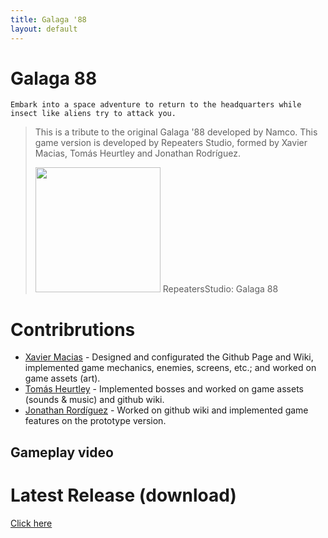 ```yaml
---
title: Galaga '88
layout: default
---
```


# Galaga 88

```
Embark into a space adventure to return to the headquarters while insect like aliens try to attack you.
```

>This is a tribute to the original Galaga '88 developed by Namco. This game version is developed by Repeaters Studio, formed by Xavier Macias, Tomás Heurtley and Jonathan Rodríguez.
>
><img src="https://github.com/user-attachments/assets/41094120-2cbe-4886-baf1-133d6e0db25d" width="200" height="200" /> 
> RepeatersStudio: Galaga 88

# Contribrutions

* [Xavier Macias](https://github.com/xavimacias365) - Designed and configurated the Github Page and Wiki, implemented game mechanics, enemies, screens, etc.; and worked on game assets (art).
* [Tomás Heurtley](https://github.com/MrVulture33) - Implemented bosses and worked on game assets (sounds & music) and github wiki.
* [Jonathan Rordíguez](https://github.com/JonyDProgramer) - Worked on github wiki and implemented game features on the prototype version.

## Gameplay video


# Latest Release (download) #
[Click here](https://github.com/xavimacias365/Galaga88_v2/releases/tag/v1.0)

